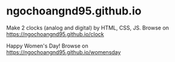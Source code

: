 # ngochoangnd95.github.io

Make 2 clocks (analog and digital) by HTML, CSS, JS.
Browse on https://ngochoangnd95.github.io/clock

Happy Women's Day!
Browse on https://ngochoangnd95.github.io/womensday
